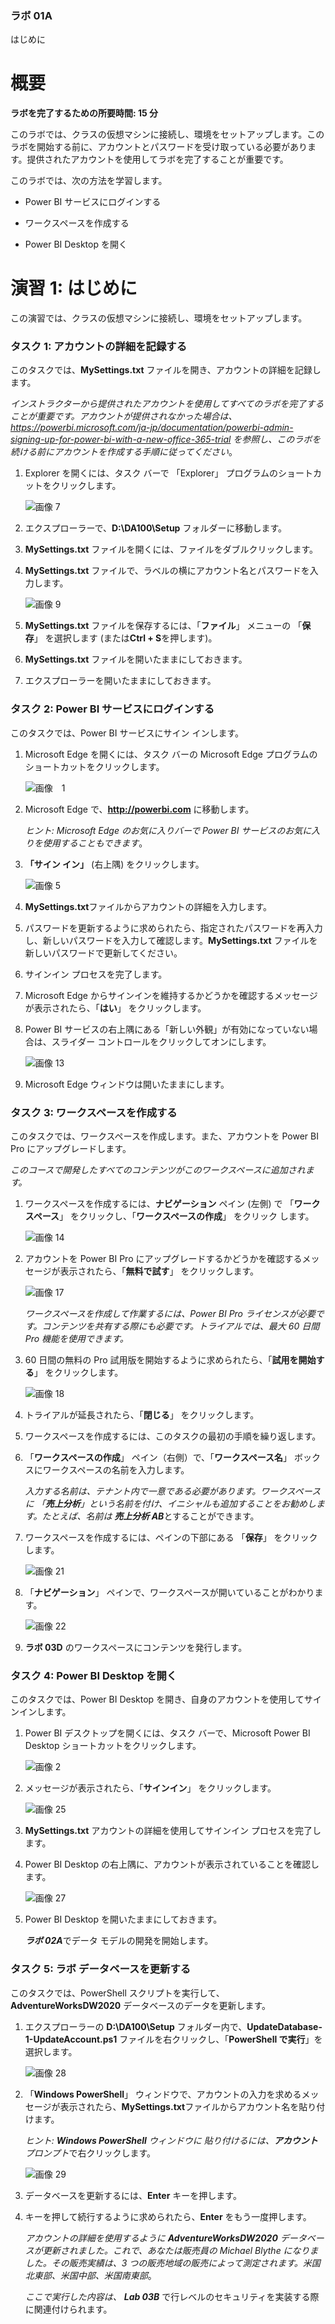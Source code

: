 ﻿

### ラボ 01A

はじめに

# 概要

**ラボを完了するための所要時間: 15 分**

このラボでは、クラスの仮想マシンに接続し、環境をセットアップします。このラボを開始する前に、アカウントとパスワードを受け取っている必要があります。提供されたアカウントを使用してラボを完了することが重要です。

このラボでは、次の方法を学習します。

* Power BI サービスにログインする

* ワークスペースを作成する

* Power BI Desktop を開く

# 演習 1: はじめに

この演習では、クラスの仮想マシンに接続し、環境をセットアップします。

### タスク 1: アカウントの詳細を記録する

このタスクでは、**MySettings.txt** ファイルを開き、アカウントの詳細を記録します。

*インストラクターから提供されたアカウントを使用してすべてのラボを完了することが重要です。アカウントが提供されなかった場合は、https://powerbi.microsoft.com/ja-jp/documentation/powerbi-admin-signing-up-for-power-bi-with-a-new-office-365-trial を参照し、このラボを続ける前にアカウントを作成する手順に従ってください*。

1. Explorer を開くには、タスク バーで 「Explorer」 プログラムのショートカットをクリックします。

    ![画像 7](Linked_image_Files/PowerBI_Lab01A_image1.png)

2. エクスプローラーで、**D:\DA100\Setup** フォルダーに移動します。

3. **MySettings.txt** ファイルを開くには、ファイルをダブルクリックします。

4. **MySettings.txt** ファイルで、ラベルの横にアカウント名とパスワードを入力します。

    ![画像 9](Linked_image_Files/PowerBI_Lab01A_image2.png)

5. **MySettings.txt** ファイルを保存するには、「**ファイル**」 メニューの 「**保存**」 を選択します (または**Ctrl + S**を押します)。

6. **MySettings.txt** ファイルを開いたままにしておきます。

7. エクスプローラーを開いたままにしておきます。

### タスク 2: Power BI サービスにログインする

このタスクでは、Power BI サービスにサイン インします。

1. Microsoft Edge を開くには、タスク バーの Microsoft Edge プログラムのショートカットをクリックします。

    ![画像　1](Linked_image_Files/PowerBI_Lab01A_image3.png)

2. Microsoft Edge で、**http://powerbi.com** に移動します。

    *ヒント: Microsoft Edge のお気に入りバーで Power BI サービスのお気に入りを使用することもできます*。

3. **「サイン イン」** (右上隅) をクリックします。

    ![画像 5](Linked_image_Files/PowerBI_Lab01A_image4.png)

4. **MySettings.txt**ファイルからアカウントの詳細を入力します。

5. パスワードを更新するように求められたら、指定されたパスワードを再入力し、新しいパスワードを入力して確認します。**MySettings.txt** ファイルを新しいパスワードで更新してください。

6. サインイン プロセスを完了します。

7. Microsoft Edge からサインインを維持するかどうかを確認するメッセージが表示されたら、「**はい**」 をクリックします。

8. Power BI サービスの右上隅にある「新しい外観」が有効になっていない場合は、スライダー コントロールをクリックしてオンにします。

    ![画像 13](Linked_image_Files/PowerBI_Lab01A_image5.png)

9. Microsoft Edge ウィンドウは開いたままにします。

  
 

### タスク 3: ワークスペースを作成する

このタスクでは、ワークスペースを作成します。また、アカウントを Power BI Pro にアップグレードします。

*このコースで開発したすべてのコンテンツがこのワークスペースに追加されます。*

1. ワークスペースを作成するには、**ナビゲーション** ペイン (左側) で 「**ワークスペース**」 をクリックし、「**ワークスペースの作成**」 をクリック します。

    ![画像 14](Linked_image_Files/PowerBI_Lab01A_image6.png)

2. アカウントを Power BI Pro にアップグレードするかどうかを確認するメッセージが表示されたら、「**無料で試す**」 をクリックします。

    ![画像 17](Linked_image_Files/PowerBI_Lab01A_image7.png)

    *ワークスペースを作成して作業するには、Power BI Pro ライセンスが必要です。コンテンツを共有する際にも必要です。トライアルでは、最大 60 日間 Pro 機能を使用できます。*

3. 60 日間の無料の Pro 試用版を開始するように求められたら、「**試用を開始する**」 をクリックします。

    ![画像 18](Linked_image_Files/PowerBI_Lab01A_image8.png)

4. トライアルが延長されたら、「**閉じる**」 をクリックします。

5. ワークスペースを作成するには、このタスクの最初の手順を繰り返します。

6. 「**ワークスペースの作成**」 ペイン（右側）で、「**ワークスペース名**」 ボックスにワークスペースの名前を入力します。

    *入力する名前は、テナント内で一意である必要があります。ワークスペースに 「**売上分析**」という名前を付け、イニシャルも追加することをお勧めします。たとえば、名前は **売上分析 AB***とすることができます。

7. ワークスペースを作成するには、ペインの下部にある 「**保存**」 をクリック します。

    ![画像 21](Linked_image_Files/PowerBI_Lab01A_image9.png)

8. 「**ナビゲーション**」 ペインで、ワークスペースが開いていることがわかります。

    ![画像 22](Linked_image_Files/PowerBI_Lab01A_image10.png)

9. **ラボ 03D** のワークスペースにコンテンツを発行します。

  
 

### タスク 4: Power BI Desktop を開く

このタスクでは、Power BI Desktop を開き、自身のアカウントを使用してサインインします。

1. Power BI デスクトップを開くには、タスク バーで、Microsoft Power BI Desktop ショートカットをクリックします。

    ![画像 2](Linked_image_Files/PowerBI_Lab01A_image11.png)

2. メッセージが表示されたら、「**サインイン**」 をクリックします。

    ![画像 25](Linked_image_Files/PowerBI_Lab01A_image12.png)

3. **MySettings.txt** アカウントの詳細を使用してサインイン プロセスを完了します。

4. Power BI Desktop の右上隅に、アカウントが表示されていることを確認します。

    ![画像 27](Linked_image_Files/PowerBI_Lab01A_image13.png)

5. Power BI Desktop を開いたままにしておきます。

    ***ラボ 02A***でデータ モデルの開発を開始します。

  


### タスク 5: ラボ データベースを更新する

このタスクでは、PowerShell スクリプトを実行して、**AdventureWorksDW2020** データベースのデータを更新します。

1. エクスプローラーの **D:\DA100\Setup** フォルダー内で、**UpdateDatabase-1-UpdateAccount.ps1** ファイルを右クリックし、「**PowerShell で実行**」を選択します。

    ![画像 28](Linked_image_Files/PowerBI_Lab01A_image14.png)

2. 「**Windows PowerShell**」 ウィンドウで、アカウントの入力を求めるメッセージが表示されたら、**MySettings.txt**ファイルからアカウント名を貼り付けます。

    *ヒント: **Windows PowerShell** ウィンドウに 貼り付けるには、**アカウント** プロンプト*で右クリックします。

    ![画像 29](Linked_image_Files/PowerBI_Lab01A_image15.png)

3. データベースを更新するには、**Enter** キーを押します。

4. キーを押して続行するように求められたら、**Enter** をもう一度押します。 

    *アカウントの詳細を使用するように **AdventureWorksDW2020** データベースが更新されました。これで、あなたは販売員の Michael Blythe になりました。その販売実績は、3 つの販売地域の販売によって測定されます。米国北東部、米国中部、米国南東部*。

    *ここで実行した内容は、 **Lab 03B*** で行レベルのセキュリティを実装する際に関連付けられます。
